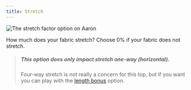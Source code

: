 ```yaml
---
title: Stretch
---
```


![The stretch factor option on Aaron](./stretchfactor.svg)

How much does your fabric stretch? Choose 0% if your fabric does not stretch.

> ##### This option does only impact stretch one-way (horizontal).
> 
> Four-way stretch is not really a concern for this top, but if you want you can play with the [length bonus](../lengthbonus) option.